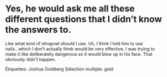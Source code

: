 # Yes, he would ask me all these different questions that I didn’t know the answers to.
Like what kind of shrapnel should I use. Uh, I think I told him to use nails...which I don’t actually think would be very
effective, I was trying to make it like deliberately dangerous so it would blow up in
his face. That obviously didn’t happen.

Étiquettes: Joshua Goldberg
Sélection multiple: gold